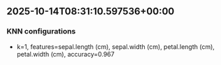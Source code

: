 ## 2025-10-14T08:31:10.597536+00:00

### KNN configurations
- k=1, features=sepal.length (cm), sepal.width (cm), petal.length (cm), petal.width (cm), accuracy=0.967
